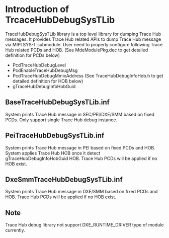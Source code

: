 # Introduction of TrcaceHubDebugSysTLib #

TraceHubDebugSysTLib library is a top level library for dumping Trace Hub messages.
It provides Trace Hub related APIs to dump Trace Hub message via MIPI SYS-T submodule.
User need to properly configure following Trace Hub related PCDs and HOB.
  (See MdeModulePkg.dec to get detailed definition for PCDs below)
  
- PcdTraceHubDebugLevel
- PcdEnableTraceHubDebugMsg
- PcdTraceHubDebugMmioAddress
(See TraceHubDebugInfoHob.h to get detailed definition for HOB below)
- gTraceHubDebugInfoHobGuid

## BaseTraceHubDebugSysTLib.inf ##

System prints Trace Hub message in SEC/PEI/DXE/SMM based on fixed PCDs.
Only support single Trace Hub debug instance.

## PeiTraceHubDebugSysTLib.inf ##

System prints Trace Hub message in PEI based on fixed PCDs and HOB.
System applies Trace Hub HOB once it detect gTraceHubDebugInfoHobGuid HOB.
Trace Hub PCDs will be applied if no HOB exist.

## DxeSmmTraceHubDebugSysTLib.inf ##

System prints Trace Hub message in DXE/SMM based on fixed PCDs and HOB.
Trace Hub PCDs will be applied if no HOB exist.

## Note ##

Trace Hub debug library not support DXE_RUNTIME_DRIVER type of module currently.
